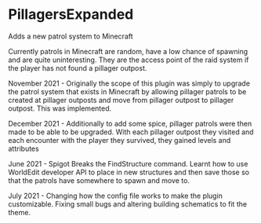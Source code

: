 # PillagersExpanded
Adds a new patrol system to Minecraft

Currently patrols in Minecraft are random, have a low chance of spawning and are quite uninteresting. 
They are the access point of the raid system if the player has not found a pillager outpost.

November 2021 - Originally the scope of this plugin was simply to upgrade the patrol system that exists in Minecraft by allowing pillager patrols to be created at pillager outposts
and move from pillager outpost to pillager outpost. This was implemented.

December 2021 - Additionally to add some spice, pillager patrols were then made to be able to be upgraded. With each pillager outpost they visited and each encounter with the player they survived, they gained levels and attributes

June 2021 - Spigot Breaks the FindStructure command. Learnt how to use WorldEdit developer API to place in new structures and then save those so that the patrols have somewhere to spawn and move to.

July 2021 - Changing how the config file works to make the plugin customizable. Fixing small bugs and altering building schematics to fit the theme.


